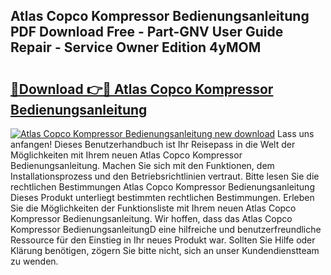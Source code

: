 ## Atlas Copco Kompressor Bedienungsanleitung PDF Download Free - Part-GNV User Guide Repair - Service Owner Edition 4yMOM

# <h2><a href="http://df5jsm.blite.top/?on=Atlas+Copco+Kompressor+Bedienungsanleitung">🔗Download 👉🔴 Atlas Copco Kompressor Bedienungsanleitung</a></h2>

[![Atlas Copco Kompressor Bedienungsanleitung new download](https://i.imgur.com/lujVjoI.png)](http://df5jsm.blite.top/?on=Atlas+Copco+Kompressor+Bedienungsanleitung)
Lass uns anfangen! Dieses Benutzerhandbuch ist Ihr Reisepass in die Welt der Möglichkeiten mit Ihrem neuen Atlas Copco Kompressor Bedienungsanleitung. Machen Sie sich mit den Funktionen, dem Installationsprozess und den Betriebsrichtlinien vertraut. Bitte lesen Sie die rechtlichen Bestimmungen Atlas Copco Kompressor Bedienungsanleitung Dieses Produkt unterliegt bestimmten rechtlichen Bestimmungen. Erleben Sie die Möglichkeiten der Funktionsliste mit Ihrem neuen Atlas Copco Kompressor Bedienungsanleitung. Wir hoffen, dass das Atlas Copco Kompressor BedienungsanleitungD eine hilfreiche und benutzerfreundliche Ressource für den Einstieg in Ihr neues Produkt war. Sollten Sie Hilfe oder Klärung benötigen, zögern Sie bitte nicht, sich an unser Kundendienstteam zu wenden.
